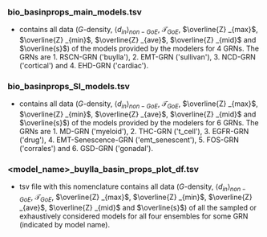 ### bio_basinprops_main_models.tsv
- contains all data ($G$-density, $\langle d_{in} \rangle_{non-GoE}$, $\mathcal{T}_{GoE}$, $\overline{Z} _{max}$, $\overline{Z} _{min}$, $\overline{Z} _{ave}$, $\overline{Z} _{mid}$ and $\overline{s}$) of the models provided by the modelers for 4 GRNs. The GRNs are 1. RSCN-GRN 
 ('buylla'), 2. EMT-GRN ('sullivan'), 3. NCD-GRN ('cortical') and 4. EHD-GRN ('cardiac').
### bio_basinprops_SI_models.tsv
- contains all data ($G$-density, $\langle d_{in} \rangle_{non-GoE}$, $\mathcal{T}_{GoE}$, $\overline{Z} _{max}$, $\overline{Z} _{min}$, $\overline{Z} _{ave}$, $\overline{Z} _{mid}$ and $\overline{s}$) of the models provided by the modelers for 6 GRNs. The GRNs are 1. MD-GRN 
 ('myeloid'), 2. THC-GRN ('t_cell'), 3. EGFR-GRN ('drug'), 4. EMT-Senescence-GRN ('emt_senescent'), 5. FOS-GRN ('corrales') and 6. GSD-GRN ('gonadal').
### <model_name>_buylla_basin_props_plot_df.tsv
- tsv file with this nomenclature contains all data ($G$-density, $\langle d_{in} \rangle_{non-GoE}$, $\mathcal{T}_{GoE}$, $\overline{Z} _{max}$, $\overline{Z} _{min}$, $\overline{Z} _{ave}$, $\overline{Z} _{mid}$ and $\overline{s}$) of all the sampled or exhaustively considered models for all four ensembles for some GRN (indicated by model name).
